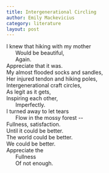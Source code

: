 ```yaml
---
title: Intergenerational Circling
author: Emily Mackevicius
category: literature
layout: post
---
```


I knew that hiking with my mother  
&nbsp;&nbsp;&nbsp;&nbsp;&nbsp; Would be beautiful,   
&nbsp;&nbsp;&nbsp;&nbsp;&nbsp; Again.   
Appreciate that it was.   
My almost flooded socks and sandles,   
Her injured tendon and hiking poles,   
Intergenerational craft circles,   
As legit as it gets,   
Inspiring each other,   
&nbsp;&nbsp;&nbsp;&nbsp;&nbsp; Imperfectly.     
I turned away to let tears  
&nbsp;&nbsp;&nbsp;&nbsp;&nbsp; Flow in the mossy forest --   
Fullness, satisfaction.   
Until it could be better.   
The world could be better.   
We could be better.   
Appreciate the   
&nbsp;&nbsp;&nbsp;&nbsp;&nbsp; Fullness  
&nbsp;&nbsp;&nbsp;&nbsp;&nbsp; Of not enough.   
